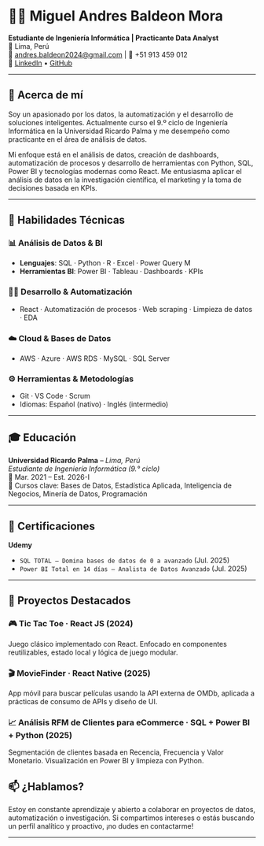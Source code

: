 # 👨‍💻 Miguel Andres Baldeon Mora

**Estudiante de Ingeniería Informática | Practicante Data Analyst**  
📍 Lima, Perú  
📧 andres.baldeon2024@gmail.com | 📱 +51 913 459 012  
🔗 [LinkedIn](https://www.linkedin.com/in/miguel-andres-baldeon-mora-77a428372) • [GitHub](https://github.com/AndresBaldeonMora)

---

## 🚀 Acerca de mí

Soy un apasionado por los datos, la automatización y el desarrollo de soluciones inteligentes. Actualmente curso el 9.º ciclo de Ingeniería Informática en la Universidad Ricardo Palma y me desempeño como practicante en el área de análisis de datos.

Mi enfoque está en el análisis de datos, creación de dashboards, automatización de procesos y desarrollo de herramientas con Python, SQL, Power BI y tecnologías modernas como React. Me entusiasma aplicar el análisis de datos en la investigación científica, el marketing y la toma de decisiones basada en KPIs.

---

## 🧠 Habilidades Técnicas

### 📊 Análisis de Datos & BI
- **Lenguajes**: SQL · Python · R · Excel · Power Query M
- **Herramientas BI**: Power BI · Tableau · Dashboards · KPIs

### 🧑‍💻 Desarrollo & Automatización
- React · Automatización de procesos · Web scraping · Limpieza de datos · EDA

### ☁️ Cloud & Bases de Datos
- AWS · Azure · AWS RDS · MySQL · SQL Server

### ⚙️ Herramientas & Metodologías
- Git · VS Code · Scrum  
- Idiomas: Español (nativo) · Inglés (intermedio)

---

## 🎓 Educación

**Universidad Ricardo Palma** – *Lima, Perú*  
*Estudiante de Ingeniería Informática (9.° ciclo)*  
📅 Mar. 2021 – Est. 2026-I  
📌 Cursos clave: Bases de Datos, Estadística Aplicada, Inteligencia de Negocios, Minería de Datos, Programación

---

## 🏅 Certificaciones

**Udemy**  
- `SQL TOTAL – Domina bases de datos de 0 a avanzado` (Jul. 2025)  
- `Power BI Total en 14 días – Analista de Datos Avanzado` (Jul. 2025)

---

## 🧪 Proyectos Destacados

### 🎮 Tic Tac Toe · React JS (2024)
Juego clásico implementado con React. Enfocado en componentes reutilizables, estado local y lógica de juego modular.

### 🎬 MovieFinder · React Native (2025)
App móvil para buscar películas usando la API externa de OMDb, aplicada a prácticas de consumo de APIs y diseño de UI.

### 📈 Análisis RFM de Clientes para eCommerce · SQL + Power BI + Python (2025)
Segmentación de clientes basada en Recencia, Frecuencia y Valor Monetario. Visualización en Power BI y limpieza con Python.


## 📫 ¿Hablamos?

Estoy en constante aprendizaje y abierto a colaborar en proyectos de datos, automatización o investigación. Si compartimos intereses o estás buscando un perfil analítico y proactivo, ¡no dudes en contactarme!

---
